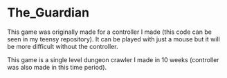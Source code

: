 # The_Guardian

This game was originally made for a controller I made (this code can be seen in my teensy repository). It can be played with just a mouse but it will be more difficult without the controller.

This game is a single level dungeon crawler I made in 10 weeks (controller was also made in this time period).
